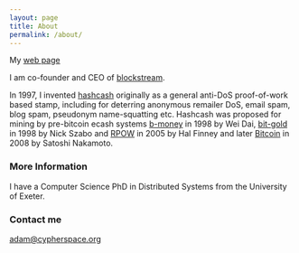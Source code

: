 ```yaml
---
layout: page
title: About
permalink: /about/
---
```


My [web page](http://cypherspace.org)

I am co-founder and CEO of [blockstream](http://blockstream.com).

In 1997, I invented [hashcash](http://hashcash.org) originally as a general anti-DoS proof-of-work based stamp, including for deterring anonymous remailer DoS, email spam, blog spam, pseudonym name-squatting etc.  Hashcash was proposed for mining by pre-bitcoin ecash systems [b-money](http://www.weidai.com/bmoney.txt) in 1998 by Wei Dai, [bit-gold](http://unenumerated.blogspot.ie/2005/12/bit-gold.html) in 1998 by Nick Szabo and [RPOW](http://nakamotoinstitute.org/finney/rpow/theory.html) in 2005 by Hal Finney and later [Bitcoin](http://bitcoin.org) in 2008 by Satoshi Nakamoto.

### More Information

I have a Computer Science PhD in Distributed Systems from the University of Exeter.

### Contact me

[adam@cypherspace.org](mailto:adam@cypherspace.org)
